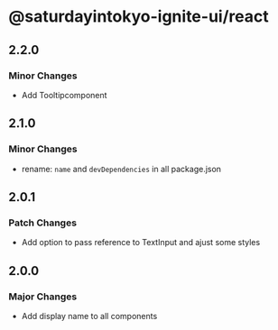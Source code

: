 # @saturdayintokyo-ignite-ui/react

## 2.2.0

### Minor Changes

- Add Tooltipcomponent

## 2.1.0

### Minor Changes

- rename: `name` and `devDependencies` in all package.json

## 2.0.1

### Patch Changes

- Add option to pass reference to TextInput and ajust some styles

## 2.0.0

### Major Changes

- Add display name to all components
